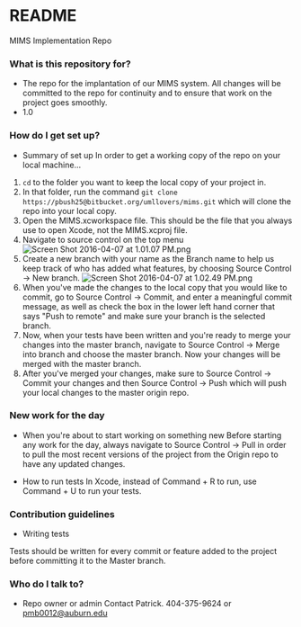 # README #

MIMS Implementation Repo

### What is this repository for? ###

* The repo for the implantation of our MIMS system. All changes will be committed to the repo for continuity and to ensure that work on the project goes smoothly. 
* 1.0


### How do I get set up? ###

* Summary of set up
In order to get a working copy of the repo on your local machine...

1. `cd` to the folder you want to keep the local copy of your project in. 
2. In that folder, run the command 
`git clone https://pbush25@bitbucket.org/umllovers/mims.git` which will clone the repo into your local copy. 
3. Open the MIMS.xcworkspace file. This should be the file that you always use to open Xcode, not the MIMS.xcproj file. 
4. Navigate to source control on the top menu
    ![Screen Shot 2016-04-07 at 1.01.07 PM.png](https://bitbucket.org/repo/Xpey6E/images/646889544-Screen%20Shot%202016-04-07%20at%201.01.07%20PM.png)
5. Create a new branch with your name as the Branch name to help us keep track of who has added what features, by choosing Source Control -> New branch.
    ![Screen Shot 2016-04-07 at 1.02.49 PM.png](https://bitbucket.org/repo/Xpey6E/images/4143923581-Screen%20Shot%202016-04-07%20at%201.02.49%20PM.png)
6. When you've made the changes to the local copy that you would like to commit, go to Source Control -> Commit, and enter a meaningful commit message, as well as check the box in the lower left hand corner that says "Push to remote" and make sure your branch is the selected branch. 
7. Now, when your tests have been written and you're ready to merge your changes into the master branch, navigate to Source Control -> Merge into branch and choose the master branch. Now your changes will be merged with the master branch. 
8. After you've merged your changes, make sure to Source Control -> Commit your changes and then Source Control -> Push which will push your local changes to the master origin repo. 

### New work for the day ###
* When you're about to start working on something new
Before starting any work for the day, always navigate to Source Control -> Pull in order to pull the most recent versions of the project from the Origin repo to have any updated changes. 

* How to run tests
In Xcode, instead of Command + R to run, use Command + U to run your tests. 

### Contribution guidelines ###

* Writing tests

Tests should be written for every commit or feature added to the project before committing it to the Master branch. 

### Who do I talk to? ###

* Repo owner or admin
Contact Patrick. 404-375-9624 or pmb0012@auburn.edu
